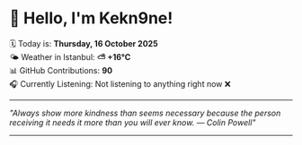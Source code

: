 # 👋 Hello, I'm Kekn9ne!

🗓️ Today is: **Thursday, 16 October 2025**  
🌤️ Weather in Istanbul: **⛅️  +16°C**  
📊 GitHub Contributions: **90**  
🎧 Currently Listening: Not listening to anything right now ❌

---

_"Always show more kindness than seems necessary because the person receiving it needs it more than you will ever know. — *Colin Powell*"_

---
